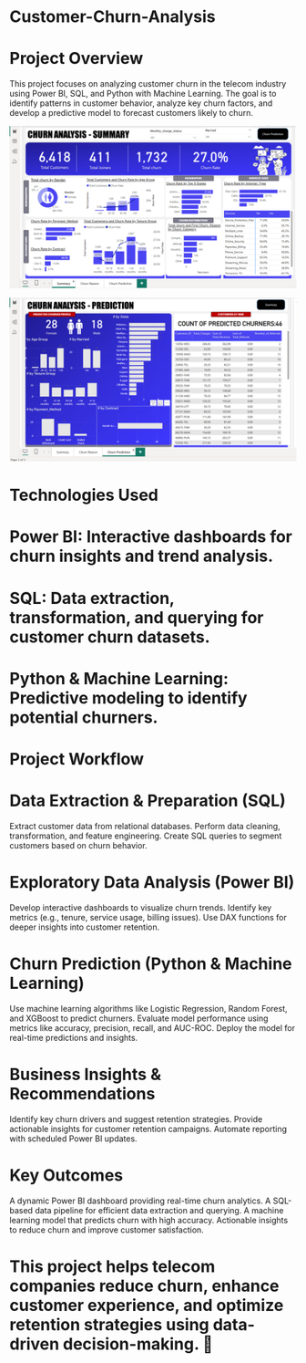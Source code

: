 # Customer-Churn-Analysis
# Project Overview
This project focuses on analyzing customer churn in the telecom industry using Power BI, SQL, and Python with Machine Learning. The goal is to identify patterns in customer behavior, analyze key churn factors, and develop a predictive model to forecast customers likely to churn.

![image alt](https://github.com/Sanchit2104/Customer-Churn-Analysis/blob/main/Summary.png?raw=true)

![image alt](https://github.com/Sanchit2104/Customer-Churn-Analysis/blob/main/Prediction.png?raw=true)
# Technologies Used
# Power BI: Interactive dashboards for churn insights and trend analysis.
# SQL: Data extraction, transformation, and querying for customer churn datasets.
# Python & Machine Learning: Predictive modeling to identify potential churners.
# Project Workflow
# Data Extraction & Preparation (SQL)

Extract customer data from relational databases.
Perform data cleaning, transformation, and feature engineering.
Create SQL queries to segment customers based on churn behavior.
# Exploratory Data Analysis (Power BI)

Develop interactive dashboards to visualize churn trends.
Identify key metrics (e.g., tenure, service usage, billing issues).
Use DAX functions for deeper insights into customer retention.
# Churn Prediction (Python & Machine Learning)

Use machine learning algorithms like Logistic Regression, Random Forest, and XGBoost to predict churners.
Evaluate model performance using metrics like accuracy, precision, recall, and AUC-ROC.
Deploy the model for real-time predictions and insights.

# Business Insights & Recommendations

Identify key churn drivers and suggest retention strategies.
Provide actionable insights for customer retention campaigns.
Automate reporting with scheduled Power BI updates.

# Key Outcomes
A dynamic Power BI dashboard providing real-time churn analytics.
A SQL-based data pipeline for efficient data extraction and querying.
A machine learning model that predicts churn with high accuracy.
Actionable insights to reduce churn and improve customer satisfaction.

# This project helps telecom companies reduce churn, enhance customer experience, and optimize retention strategies using data-driven decision-making. 🚀
